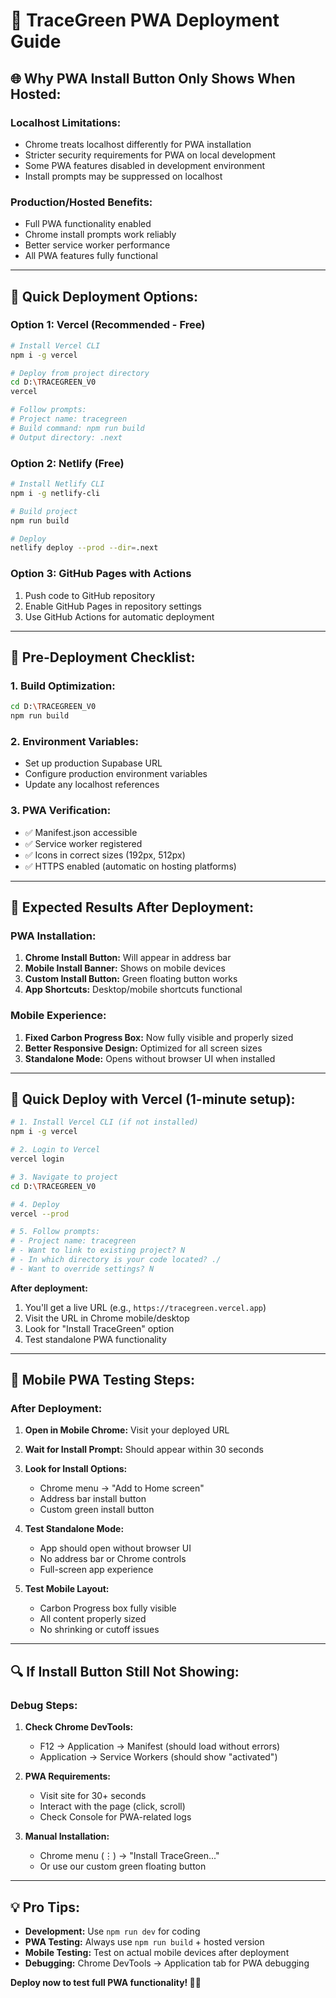 # 🚀 TraceGreen PWA Deployment Guide

## 🌐 **Why PWA Install Button Only Shows When Hosted:**

### **Localhost Limitations:**
- Chrome treats localhost differently for PWA installation
- Stricter security requirements for PWA on local development
- Some PWA features disabled in development environment
- Install prompts may be suppressed on localhost

### **Production/Hosted Benefits:**
- Full PWA functionality enabled
- Chrome install prompts work reliably
- Better service worker performance
- All PWA features fully functional

---

## 📱 **Quick Deployment Options:**

### **Option 1: Vercel (Recommended - Free)**
```bash
# Install Vercel CLI
npm i -g vercel

# Deploy from project directory
cd D:\TRACEGREEN_V0
vercel

# Follow prompts:
# Project name: tracegreen
# Build command: npm run build
# Output directory: .next
```

### **Option 2: Netlify (Free)**
```bash
# Install Netlify CLI
npm i -g netlify-cli

# Build project
npm run build

# Deploy
netlify deploy --prod --dir=.next
```

### **Option 3: GitHub Pages with Actions**
1. Push code to GitHub repository
2. Enable GitHub Pages in repository settings
3. Use GitHub Actions for automatic deployment

---

## 🔧 **Pre-Deployment Checklist:**

### **1. Build Optimization:**
```bash
cd D:\TRACEGREEN_V0
npm run build
```

### **2. Environment Variables:**
- Set up production Supabase URL
- Configure production environment variables
- Update any localhost references

### **3. PWA Verification:**
- ✅ Manifest.json accessible
- ✅ Service worker registered
- ✅ Icons in correct sizes (192px, 512px)
- ✅ HTTPS enabled (automatic on hosting platforms)

---

## 🎯 **Expected Results After Deployment:**

### **PWA Installation:**
1. **Chrome Install Button:** Will appear in address bar
2. **Mobile Install Banner:** Shows on mobile devices
3. **Custom Install Button:** Green floating button works
4. **App Shortcuts:** Desktop/mobile shortcuts functional

### **Mobile Experience:**
1. **Fixed Carbon Progress Box:** Now fully visible and properly sized
2. **Better Responsive Design:** Optimized for all screen sizes
3. **Standalone Mode:** Opens without browser UI when installed

---

## 🚀 **Quick Deploy with Vercel (1-minute setup):**

```bash
# 1. Install Vercel CLI (if not installed)
npm i -g vercel

# 2. Login to Vercel
vercel login

# 3. Navigate to project
cd D:\TRACEGREEN_V0

# 4. Deploy
vercel --prod

# 5. Follow prompts:
# - Project name: tracegreen
# - Want to link to existing project? N
# - In which directory is your code located? ./
# - Want to override settings? N
```

**After deployment:**
1. You'll get a live URL (e.g., `https://tracegreen.vercel.app`)
2. Visit the URL in Chrome mobile/desktop
3. Look for "Install TraceGreen" option
4. Test standalone PWA functionality

---

## 📱 **Mobile PWA Testing Steps:**

### **After Deployment:**
1. **Open in Mobile Chrome:** Visit your deployed URL
2. **Wait for Install Prompt:** Should appear within 30 seconds
3. **Look for Install Options:**
   - Chrome menu → "Add to Home screen"
   - Address bar install button
   - Custom green install button

4. **Test Standalone Mode:**
   - App should open without browser UI
   - No address bar or Chrome controls
   - Full-screen app experience

5. **Test Mobile Layout:**
   - Carbon Progress box fully visible
   - All content properly sized
   - No shrinking or cutoff issues

---

## 🔍 **If Install Button Still Not Showing:**

### **Debug Steps:**
1. **Check Chrome DevTools:**
   - F12 → Application → Manifest (should load without errors)
   - Application → Service Workers (should show "activated")

2. **PWA Requirements:**
   - Visit site for 30+ seconds
   - Interact with the page (click, scroll)
   - Check Console for PWA-related logs

3. **Manual Installation:**
   - Chrome menu (⋮) → "Install TraceGreen..."
   - Or use our custom green floating button

---

## 💡 **Pro Tips:**

- **Development:** Use `npm run dev` for coding
- **PWA Testing:** Always use `npm run build` + hosted version
- **Mobile Testing:** Test on actual mobile devices after deployment
- **Debugging:** Chrome DevTools → Application tab for PWA debugging

**Deploy now to test full PWA functionality! 🌱✨**
